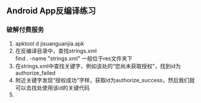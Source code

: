 ## Android App反编译练习

### 破解付费服务

1. apktool d jisuanguanjia.apk 
2. 在反编译目录中，查找strings.xml  
	find . -name "strings.xml" 一般位于res文件夹下
3. 在strings.xml中查找关键字，例如该处的“您尚未获取授权”，找到id为authorize_failed
4. 附近关键字发现“授权成功”字样，获取id为authorize_success，然后我们就可以去找处使用该id的关键代码  
5. 